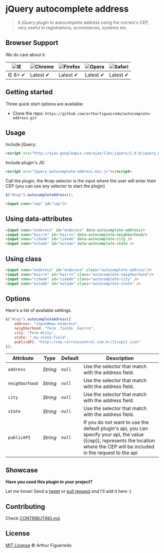 # jQuery autocomplete address

> A jQuery plugin to autocomplete address using the correio's CEP, very useful in registrations, ecommerces, systems etc.

## Browser Support

We do care about it.

![IE](https://cloud.githubusercontent.com/assets/398893/3528325/20373e76-078e-11e4-8e3a-1cb86cf506f0.png) | ![Chrome](https://cloud.githubusercontent.com/assets/398893/3528328/23bc7bc4-078e-11e4-8752-ba2809bf5cce.png) | ![Firefox](https://cloud.githubusercontent.com/assets/398893/3528329/26283ab0-078e-11e4-84d4-db2cf1009953.png) | ![Opera](https://cloud.githubusercontent.com/assets/398893/3528330/27ec9fa8-078e-11e4-95cb-709fd11dac16.png) | ![Safari](https://cloud.githubusercontent.com/assets/398893/3528331/29df8618-078e-11e4-8e3e-ed8ac738693f.png)
--- | --- | --- | --- | --- |
IE 8+ ✔ | Latest ✔ | Latest ✔ | Latest ✔ | Latest ✔ |

## Getting started

Three quick start options are available:

* Clone the repo: `https://github.com/arthurfigueiredo/autocomplete-address.git`

## Usage

Include jQuery:

```html
<script src="http://ajax.googleapis.com/ajax/libs/jquery/1.9.0/jquery.min.js"></script>
```

Include plugin's JS:

```html
<script src="jquery.autocomplete-address.min.js"></script>
```

Call the plugin, the #cep selector is the input where the user will enter their CEP (you can use any selector to start the plugin)

```javascript
$("#cep").autocompleteAdress();
```

```html
<input name="cep" id="cep"/>
```


## Using data-attributes

```html
<input name="endereco" id="endereco" data-autocomplete-address/>
<input name="bairro" id="bairro" data-autocomplete-neighborhood/>
<input name="cidade" id="cidade" data-autocomplete-city />
<input name="estado" id="estado" data-autocomplete-state />
```

## Using class

```html
<input name="endereco" id="endereco" class="autocomplete-address"/>
<input name="bairro" id="bairro" class="autocomplete-neighborhood"/>
<input name="cidade" id="cidade" class="autocomplete-city" />
<input name="estado" id="estado" class="autocomplete-state" />
```


## Options

Here's a list of available settings.

```javascript
$("#cep").autocompleteAdress({
	address: "input#meu-endereco",
	neighborhood: "form .fields .bairro",
	city: "form #city",
	state: ".my-state-field",
	publicAPI: "http://cep.correiocontrol.com.br/{{cep}}.json"
});
```

Attribute			| Type				| Default		| Description
---						| ---					| ---				| ---
`address`		| *String*		| `null`		| Use the selector that match with the address field.
`neighborhood`		| *String*		| `null`		| Use the selector that match with the address field.
`city`		| *String*		| `null`		| Use the selector that match with the address field.
`state`		| *String*		| `null`		| Use the selector that match with the address field.
`publicAPI`		| *String*		| `null`		| If you do not want to use the default plugin's api, you can specify your api, the value {{cep}}, represents the location where the CEP will be included in the request to the api


## Showcase

**Have you used this plugin in your project?**

Let me know! Send a [tweet](https://twitter.com/ArthurWebdev) or [pull request](https://github.com/arthurfigueiredo/autocomplete-address/pull/new/master) and I'll add it here :)


## Contributing

Check [CONTRIBUTING.md](https://github.com/arthurfigueiredo/autocomplete-address/blob/master/CONTRIBUTING.md).

## License

[MIT License](http://arthurfigueiredo.mit-license.org/) © Arthur Figueiredo